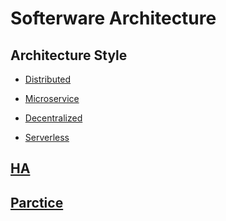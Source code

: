# Softerware Architecture

## Architecture Style
* [Distributed](arch-distributed/README.md)
* [Microservice](microservice/README.md)

* [Decentralized](decentralized/README.md)
* [Serverless](serverless/README.md)

## [HA](HA/README.md)
## [Parctice](parctice/README.md)